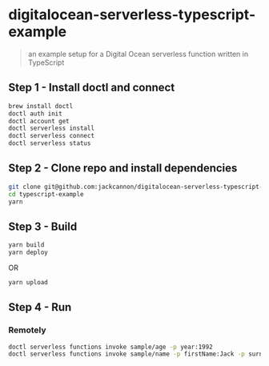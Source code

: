 # digitalocean-serverless-typescript-example

> an example setup for a Digital Ocean serverless function written in TypeScript

## Step 1 - Install doctl and connect

```bash
brew install doctl
doctl auth init
doctl account get
doctl serverless install
doctl serverless connect
doctl serverless status
```

## Step 2 - Clone repo and install dependencies

```bash
git clone git@github.com:jackcannon/digitalocean-serverless-typescript-example.git typescript-example
cd typescript-example
yarn
```

## Step 3 - Build

```bash
yarn build
yarn deploy
```

OR

```bash
yarn upload
```

## Step 4 - Run

### Remotely

```bash
doctl serverless functions invoke sample/age -p year:1992
doctl serverless functions invoke sample/name -p firstName:Jack -p surname:Cannon
```
